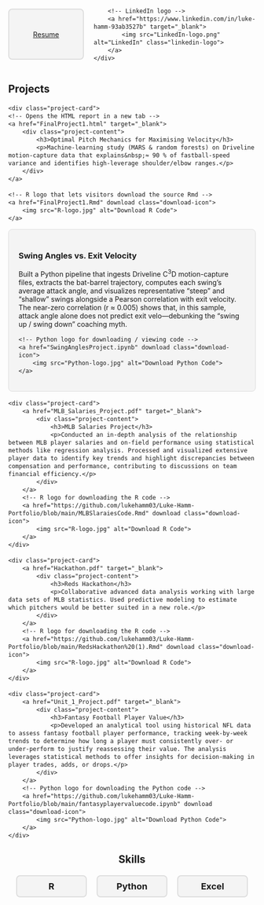 <style>
    /* Centering the resume and LinkedIn container */
    .resume-linkedin-container {
        display: flex;
        justify-content: center;
        align-items: center;
        gap: 20px; /* Space between the Resume and LinkedIn */
        margin: 20px auto;
    }

    /* Styling for the resume box */
    .resume-box {
        display: flex;
        justify-content: center;
        align-items: center;
        height: 100px; /* Adjust height for smaller size */
        width: 150px;  /* Adjust width for smaller size */
        border: 2px solid #ddd;
        border-radius: 8px;
        background-color: #f4f4f4;
        transition: background-color 0.3s ease, color 0.3s ease;
        text-align: center;
        cursor: pointer;
    }

    /* Resume box hover effect */
    .resume-box:hover {
        background-color: #007BFF;  /* Blue background on hover */
        color: #fff;  /* White text on hover */
    }

    /* Styling for the text inside the resume box */
    .resume-box a {
        text-decoration: none;
        color: inherit;  /* Inherit color, including the hover color */
        font-size: 24px;  /* Larger font size */
        font-weight: bold; /* Bold text */
    }

    /* Styling for the LinkedIn logo */
    .linkedin-logo {
        width: 50px; /* Adjust the size of the LinkedIn logo */
        cursor: pointer;
        transition: transform 0.3s ease;
    }

    /* Hover effect for LinkedIn logo */
    .linkedin-logo:hover {
        transform: scale(1.1); /* Slightly enlarge on hover */
    }

    /* Project card styling */
    .project-card {
        border: 1px solid #ddd;
        border-radius: 8px;
        padding: 20px;
        margin: 15px 0;
        background-color: #f4f4f4;
        transition: transform 0.3s ease, background-color 0.3s ease;
        position: relative; /* To position the logos inside the card */
        max-width: 900px; /* Set a max-width to reduce white space */
        margin-left: auto;
        margin-right: auto; /* Center content and reduce white space */
    }

    /* On hover, the background color changes, and the project card "moves" slightly */
    .project-card:hover {
        background-color: #333;  /* Darker background */
        transform: translateY(-10px); /* Slight upward movement */
        cursor: pointer;
    }

    /* Styling for the project content inside the card */
    .project-card a {
        text-decoration: none;
        color: inherit;
    }

    /* Change text color when hovering over project cards */
    .project-card:hover .project-content h3, 
    .project-card:hover .project-content p {
        color: #fff; /* White text on hover */
    }

    /* Additional hover effect on the project link */
    .project-card a:hover {
        text-decoration: none;
    }

    /* Download icon positioning and styling */
    .download-icon {
        position: absolute;
        top: 10px;
        right: 10px;
        width: 30px;
        height: 30px;
        cursor: pointer;
        transition: transform 0.3s ease;
    }

    /* Scale effect on hover for download icons */
    .download-icon:hover {
        transform: scale(1.1);
    }

    /* Adjust the size of the logos if necessary */
    .download-icon img {
        width: 100%;
        height: auto;
    }

    /* Center the skills section heading */
    #about h2 {
        text-align: center;
        margin-bottom: 20px;
    }

    /* Styling for the skills boxes */
    .skills-container {
        display: flex;
        justify-content: center;
        gap: 20px; /* Space between the skill boxes */
    }

    .skill-box {
        border: 2px solid #ddd;
        border-radius: 8px;
        padding: 10px 20px;
        background-color: #f4f4f4;
        font-size: 18px;
        font-weight: bold;
        text-align: center;
        width: 100px; /* Adjust width to keep the boxes consistent */
        transition: background-color 0.3s ease, transform 0.3s ease;
    }

    /* Hover effect for the skill boxes */
    .skill-box:hover {
        background-color: #007BFF;
        color: white;
        transform: scale(1.05); /* Slight scale-up on hover */
    }
</style>

<!-- Resume and LinkedIn Section -->
<section id="resume-linkedin">
    <div class="resume-linkedin-container">
        <!-- Resume box -->
        <a href="Luke_Hamm_Resume (7).pdf" target="_blank">
            <div class="resume-box">
                Resume
            </div>
        </a>
        
        <!-- LinkedIn logo -->
        <a href="https://www.linkedin.com/in/luke-hamm-93ab3527b" target="_blank">
            <img src="LinkedIn-logo.png" alt="LinkedIn" class="linkedin-logo">
        </a>
    </div>
</section>

<!-- Projects Section -->
<section id="projects">
    <h2>Projects</h2>

    <div class="project-card">
    <!-- Opens the HTML report in a new tab -->
    <a href="FinalProject1.html" target="_blank">
        <div class="project-content">
            <h3>Optimal Pitch Mechanics for Maximising Velocity</h3>
            <p>Machine-learning study (MARS & random forests) on Driveline motion-capture data that explains&nbsp;≈ 90 % of fastball-speed variance and identifies high-leverage shoulder/elbow ranges.</p>
        </div>
    </a>

    <!-- R logo that lets visitors download the source Rmd -->
    <a href="FinalProject1.Rmd" download class="download-icon">
        <img src="R-logo.jpg" alt="Download R Code">
    </a>
</div>

<!-- Swing-Angles Analysis -->
<div class="project-card">
    <!-- Opens the notebook on GitHub when clicked -->
    <a href="SwingAnglesProject (2) (1).ipynb" target="_blank">
        <div class="project-content">
            <h3>Swing Angles vs. Exit Velocity</h3>
            <p>Built a Python pipeline that ingests Driveline C<sup>3</sup>D motion-capture files, extracts the bat-barrel trajectory, computes each swing’s average attack angle, and visualizes representative “steep” and “shallow” swings alongside a Pearson correlation with exit velocity. The near-zero correlation (r ≈ 0.005) shows that, in this sample, attack angle alone does not predict exit velo—debunking the “swing up / swing down” coaching myth.</p>
        </div>
    </a>

    <!-- Python logo for downloading / viewing code -->
    <a href="SwingAnglesProject.ipynb" download class="download-icon">
        <img src="Python-logo.jpg" alt="Download Python Code">
    </a>
</div>

    <div class="project-card">
        <a href="MLB_Salaries_Project.pdf" target="_blank">
            <div class="project-content">
                <h3>MLB Salaries Project</h3>
                <p>Conducted an in-depth analysis of the relationship between MLB player salaries and on-field performance using statistical methods like regression analysis. Processed and visualized extensive player data to identify key trends and highlight discrepancies between compensation and performance, contributing to discussions on team financial efficiency.</p>
            </div>
        </a>
        <!-- R logo for downloading the R code -->
        <a href="https://github.com/lukehamm03/Luke-Hamm-Portfolio/blob/main/MLBSlaraiesCode.Rmd" download class="download-icon">
            <img src="R-logo.jpg" alt="Download R Code">
        </a>
    </div>

    <div class="project-card">
        <a href="Hackathon.pdf" target="_blank">
            <div class="project-content">
                <h3>Reds Hackathon</h3>
                <p>Collaborative advanced data analysis working with large data sets of MLB statistics. Used predictive modeling to estimate which pitchers would be better suited in a new role.</p>
            </div>
        </a>
        <!-- R logo for downloading the R code -->
        <a href="https://github.com/lukehamm03/Luke-Hamm-Portfolio/blob/main/RedsHackathon%20(1).Rmd" download class="download-icon">
            <img src="R-logo.jpg" alt="Download R Code">
        </a>
    </div>

    <div class="project-card">
        <a href="Unit_1_Project.pdf" target="_blank">
            <div class="project-content">
                <h3>Fantasy Football Player Value</h3>
                <p>Developed an analytical tool using historical NFL data to assess fantasy football player performance, tracking week-by-week trends to determine how long a player must consistently over- or under-perform to justify reassessing their value. The analysis leverages statistical methods to offer insights for decision-making in player trades, adds, or drops.</p>
            </div>
        </a>
        <!-- Python logo for downloading the Python code -->
        <a href="https://github.com/lukehamm03/Luke-Hamm-Portfolio/blob/main/fantasyplayervaluecode.ipynb" download class="download-icon">
            <img src="Python-logo.jpg" alt="Download Python Code">
        </a>
    </div>
</section>

<!-- About Section -->
<section id="about">
    <h2>Skills</h2>
    <div class="skills-container">
        <div class="skill-box">R</div>
        <div class="skill-box">Python</div>
        <div class="skill-box">Excel</div>
    </div>
</section>
